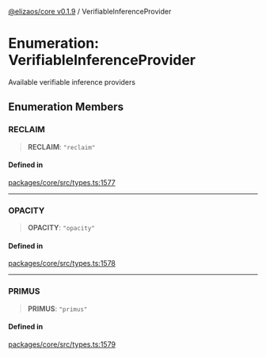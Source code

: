 [@elizaos/core v0.1.9](../index.md) / VerifiableInferenceProvider

# Enumeration: VerifiableInferenceProvider

Available verifiable inference providers

## Enumeration Members

### RECLAIM

> **RECLAIM**: `"reclaim"`

#### Defined in

[packages/core/src/types.ts:1577](https://github.com/lggg123/eliza/blob/main/packages/core/src/types.ts#L1577)

***

### OPACITY

> **OPACITY**: `"opacity"`

#### Defined in

[packages/core/src/types.ts:1578](https://github.com/lggg123/eliza/blob/main/packages/core/src/types.ts#L1578)

***

### PRIMUS

> **PRIMUS**: `"primus"`

#### Defined in

[packages/core/src/types.ts:1579](https://github.com/lggg123/eliza/blob/main/packages/core/src/types.ts#L1579)
